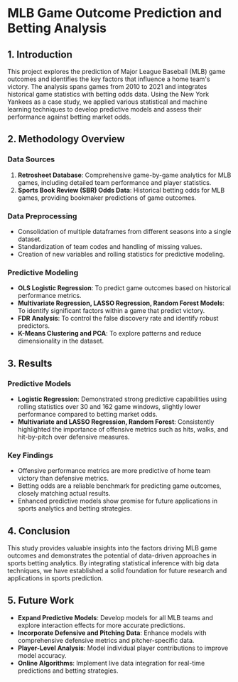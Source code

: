 # MLB Game Outcome Prediction and Betting Analysis

## 1. Introduction
This project explores the prediction of Major League Baseball (MLB) game outcomes and identifies the key factors that influence a home team's victory. The analysis spans games from 2010 to 2021 and integrates historical game statistics with betting odds data. Using the New York Yankees as a case study, we applied various statistical and machine learning techniques to develop predictive models and assess their performance against betting market odds.

## 2. Methodology Overview
### Data Sources
1. **Retrosheet Database**: Comprehensive game-by-game analytics for MLB games, including detailed team performance and player statistics.
2. **Sports Book Review (SBR) Odds Data**: Historical betting odds for MLB games, providing bookmaker predictions of game outcomes.

### Data Preprocessing
- Consolidation of multiple dataframes from different seasons into a single dataset.
- Standardization of team codes and handling of missing values.
- Creation of new variables and rolling statistics for predictive modeling.

### Predictive Modeling
- **OLS Logistic Regression**: To predict game outcomes based on historical performance metrics.
- **Multivariate Regression, LASSO Regression, Random Forest Models**: To identify significant factors within a game that predict victory.
- **FDR Analysis**: To control the false discovery rate and identify robust predictors.
- **K-Means Clustering and PCA**: To explore patterns and reduce dimensionality in the dataset.

## 3. Results
### Predictive Models
- **Logistic Regression**: Demonstrated strong predictive capabilities using rolling statistics over 30 and 162 game windows, slightly lower performance compared to betting market odds.
- **Multivariate and LASSO Regression, Random Forest**: Consistently highlighted the importance of offensive metrics such as hits, walks, and hit-by-pitch over defensive measures.

### Key Findings
- Offensive performance metrics are more predictive of home team victory than defensive metrics.
- Betting odds are a reliable benchmark for predicting game outcomes, closely matching actual results.
- Enhanced predictive models show promise for future applications in sports analytics and betting strategies.

## 4. Conclusion
This study provides valuable insights into the factors driving MLB game outcomes and demonstrates the potential of data-driven approaches in sports betting analytics. By integrating statistical inference with big data techniques, we have established a solid foundation for future research and applications in sports prediction.

## 5. Future Work
- **Expand Predictive Models**: Develop models for all MLB teams and explore interaction effects for more accurate predictions.
- **Incorporate Defensive and Pitching Data**: Enhance models with comprehensive defensive metrics and pitcher-specific data.
- **Player-Level Analysis**: Model individual player contributions to improve model accuracy.
- **Online Algorithms**: Implement live data integration for real-time predictions and betting strategies.
